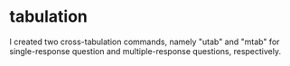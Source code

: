 # tabulation
I created two cross-tabulation commands, namely "utab" and "mtab" for single-response question and multiple-response questions, respectively.
